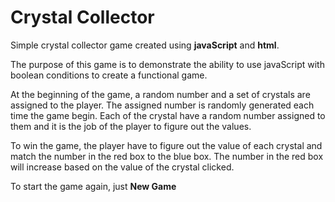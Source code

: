 # Crystal Collector

Simple crystal collector game created using **javaScript** and **html**.

The purpose of this game is to demonstrate the ability to use javaScript with boolean conditions to create a functional game.

At the beginning of the game, a random number and a set of crystals are assigned to the player. The assigned number is randomly generated each time the game begin. Each of the crystal have a random number assigned to them and it is the job of the player to figure out the values. 

To win the game, the player have to figure out the value of each crystal and match the number in the red box to the blue box. The number in the red box will increase based on the value of the crystal clicked. 

To start the game again, just **New Game**